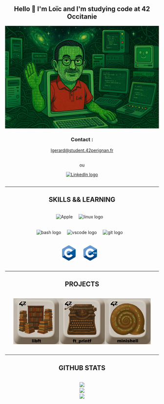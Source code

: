<div align="center">
  <h2>Hello 🖖 I'm Loïc and I'm studying code at 42 Occitanie</h2>
  <img src="./bin/LGE-GH.jpg"  />
  <h3>Contact :</h3>
  <a href="mailto:lgerard@student.42perignan.fr">lgerard@student.42perignan.fr</a>
  <p><br>ou<br></p>
  <a href="https://www.linkedin.com/in/loic-gerard-b97091137/" target="_blank"> <img src="https://a11ybadges.com/badge?logo=linkedin" height="33" alt="LinkedIn logo"  />  </a>
  <br>
</div>
  <!-- a retenir https://github.com/devicons/devicon/tree/master -->
  <!-- a retenir https://github.com/a11y-badges/a11y-markdown-badges?utm_source=chatgpt.com -->
  <!-- a retenir https://devicon.dev/?utm_source=chatgpt.com -->
<br>

------------

<div align="center">
  <h2>SKILLS   &&   LEARNING</h2>
  <br>
  <picture>
    <source media="(prefers-color-scheme: dark)" 
            srcset="https://upload.wikimedia.org/wikipedia/commons/3/31/Apple_logo_white.svg">
            <img src="https://cdn.jsdelivr.net/gh/devicons/devicon@latest/icons/apple/apple-original.svg"
                 height="50" alt="Apple">
  </picture>
  <img width="12" />
  <img src="https://cdn.jsdelivr.net/gh/devicons/devicon/icons/linux/linux-original.svg" height="50" alt="linux logo"  />
  <img width="12" />
  <br> <br> <br>
  <img src="https://cdn.jsdelivr.net/gh/devicons/devicon/icons/bash/bash-original.svg" height="50" alt="bash logo"  />
  <img width="12" />
  <img src="https://cdn.jsdelivr.net/gh/devicons/devicon/icons/vscode/vscode-original.svg" height="50" alt="vscode logo"  />
  <img width="12" />
  <img src="https://cdn.jsdelivr.net/gh/devicons/devicon/icons/git/git-original.svg" height="50" alt="git logo"  />
  <img width="12" />
  <br> <br> <br>
  <img src="./bin/C-pasoriginal.svg" height="50"/>
  <img width="12" />
  <img src="https://raw.githubusercontent.com/devicons/devicon/master/icons/cplusplus/cplusplus-original.svg" height="50"/>
  <img width="12" />
</div>
<br>

----

<div align="center">
  <h2>PROJECTS</h2>
  <br>
  <a href="https://github.com/LogUmi/libft/" target="_blank"><img height="150" src="https://raw.githubusercontent.com/LogUmi/libft/main/bin/libft.png"></a><a href="https://github.com/LogUmi/libft/" target="_blank"><img height="150" src="https://raw.githubusercontent.com/LogUmi/ft_printf/main/img/ft_printf.png"></a><a href="https://github.com/LogUmi/minishell/" target="_blank"><img height="150" src="https://raw.githubusercontent.com/LogUmi/minishell/main/bin/minishell.png"></a>
</div>
<br>

----

<div align="center">
   <h2>GITHUB STATS</h3>
  <br>
  <img src="https://github-readme-stats.vercel.app/api?username=LogUmi&theme=dark&hide_border=false&include_all_commits=false&count_private=true"  />
  <br>
  <img src="https://github-readme-streak-stats.herokuapp.com/?user=LogUmi&theme=dark&hide_border=false"  />
  <br>
  <img src="https://github-readme-stats.vercel.app/api/top-langs/?username=LogUmi&theme=dark&hide_border=false&include_all_commits=false&count_private=true&layout=compact"  />
  <br>
</div>
